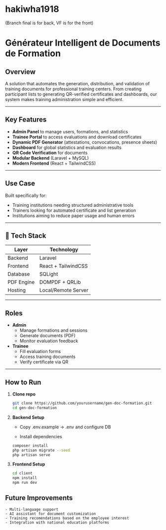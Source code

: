 # hakiwha1918
(Branch final is for back, VF is for the front)
# Générateur Intelligent de Documents de Formation

## Overview

A solution that automates the generation, distribution, and validation of training documents for professional training centers. From creating participant lists to generating QR-verified certificates and dashboards, our system makes training administration simple and efficient.

---

## Key Features

- **Admin Panel** to manage users, formations, and statistics
- **Trainee Portal** to access evaluations and download certificates
- **Dynamic PDF Generator** (attestations, convocations, presence sheets)
- **Dashboard** for global statistics and evaluation results
- **QR Code Verification** for documents
- **Modular Backend** (Laravel + MySQL)
- **Modern Frontend** (React + TailwindCSS)

---

## Use Case

Built specifically for:
- Training institutions needing structured administrative tools
- Trainers looking for automated certificate and list generation
- Institutions aiming to reduce paper usage and human errors

---

## 🔧 Tech Stack

| Layer       | Technology           |
|-------------|----------------------|
| Backend     | Laravel              |
| Frontend    | React + TailwindCSS  |
| Database    | SQLight              |
| PDF Engine  | DOMPDF + QRLib       |
| Hosting     | Local/Remote Server  |

---

## Roles

- **Admin**
  - Manage formations and sessions
  - Generate documents (PDF)
  - Monitor evaluation feedback
- **Trainee**
  - Fill evaluation forms
  - Access training documents
  - Verify certificate via QR

---

## How to Run

1. **Clone repo**  
   ```bash
   git clone https://github.com/yourusername/gen-doc-formation.git
   cd gen-doc-formation
   ```
2. **Backend Setup**

    - Copy .env.example → .env and configure DB

    - Install dependencies

    ```bash
    composer install
    php artisan migrate --seed
    php artisan serve
    ```

3. **Frontend Setup**

    ```bash
    cd client
    npm install
    npm run dev
    ```


## Future Improvements
    - Multi-language support
    - AI assistant for document customization
    - Training recomendations based on the employee interest
    - Integration with national education platforms

